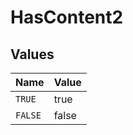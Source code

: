 # HasContent2


## Values

| Name    | Value   |
| ------- | ------- |
| `TRUE`  | true    |
| `FALSE` | false   |